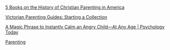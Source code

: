 
[5 Books on the History of Christian Parenting in America](https://www.christianitytoday.com/ct/2022/october/david-setran-books-history-christian-parenting-america.html)

[Victorian Parenting Guides: Starting a Collection](https://www.finebooksmagazine.com/fine-books-news/victorian-parenting-guides-starting-collection)

[A Magic Phrase to Instantly Calm an Angry Child—At Any Age | Psychology Today](https://www.psychologytoday.com/intl/blog/liking-the-child-you-love/202502/a-magic-phrase-to-instantly-calm-an-angry-child-at-any-age)

[Parenting](https://www.dailywire.com/show/parenting)
